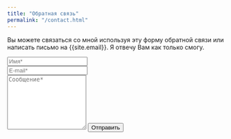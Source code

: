 ```yaml
---
title: "Обратная связь"
permalink: "/contact.html"
---
```


<form action="https://formspree.io/{{site.email}}" method="POST">    
<p class="mb-4">Вы можете связаться со мной используя эту форму обратной связи или написать письмо на {{site.email}}. Я отвечу Вам как только смогу.</p>
<div class="form-group row">
<div class="col-md-6">
<input class="form-control" type="text" name="name" placeholder="Имя*" required>
</div>
<div class="col-md-6">
<input class="form-control" type="email" name="_replyto" placeholder="E-mail*" required>
</div>
</div>
<textarea rows="8" class="form-control mb-3" name="message" placeholder="Сообщение*" required></textarea>    
<input class="btn btn-success" type="submit" value="Отправить">
</form>